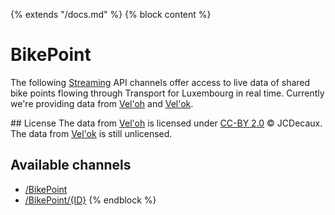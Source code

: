 {% extends "/docs.md" %}
{% block content %}
# BikePoint
The following [Streaming](https://en.wikipedia.org/wiki/WebSocket) API channels offer access to live data of shared bike points flowing through Transport for Luxembourg in real time.
Currently we're providing data from [Vel'oh](https://developer.jcdecaux.com/#/opendata/vls) and [Vel'ok](http://www.velok.lu/).

## License
The data from [Vel'oh](https://developer.jcdecaux.com/#/opendata/vls) is licensed under [CC-BY 2.0](https://creativecommons.org/licenses/by/2.0/) &copy; JCDecaux.<br />
The data from [Vel'ok](http://www.velok.lu/) is still unlicensed.

## Available channels
- [/BikePoint](/Streaming_APIs/BikePoint/index.md)
- [/BikePoint/{ID}](/Streaming_APIs/BikePoint/id.md)
{% endblock %}
